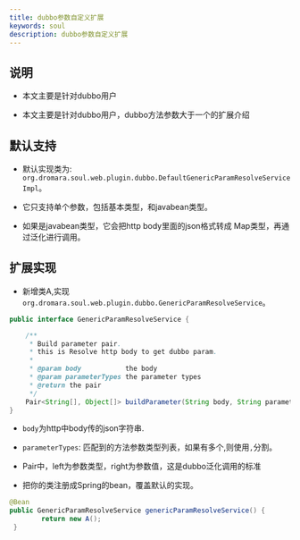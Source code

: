 ```yaml
---
title: dubbo参数自定义扩展
keywords: soul
description: dubbo参数自定义扩展
---
```




## 说明

* 本文主要是针对dubbo用户

* 本文主要是针对dubbo用户，dubbo方法参数大于一个的扩展介绍



##  默认支持

* 默认实现类为: `org.dromara.soul.web.plugin.dubbo.DefaultGenericParamResolveServiceImpl`。

* 它只支持单个参数，包括基本类型，和javabean类型。

* 如果是javabean类型，它会把http body里面的json格式转成 Map类型，再通过泛化进行调用。



## 扩展实现

*  新增类A,实现 `org.dromara.soul.web.plugin.dubbo.GenericParamResolveService`。

 ```java
 public interface GenericParamResolveService {
 
     /**
      * Build parameter pair.
      * this is Resolve http body to get dubbo param.
      *
      * @param body           the body
      * @param parameterTypes the parameter types
      * @return the pair
      */
     Pair<String[], Object[]> buildParameter(String body, String parameterTypes);
 }
```

* `body`为http中body传的json字符串.

*  `parameterTypes`: 匹配到的方法参数类型列表，如果有多个,则使用`,`分割。

* Pair中，left为参数类型，right为参数值，这是dubbo泛化调用的标准

* 把你的类注册成Spring的bean，覆盖默认的实现。

```java
@Bean
public GenericParamResolveService genericParamResolveService() {
        return new A();
 }
```






